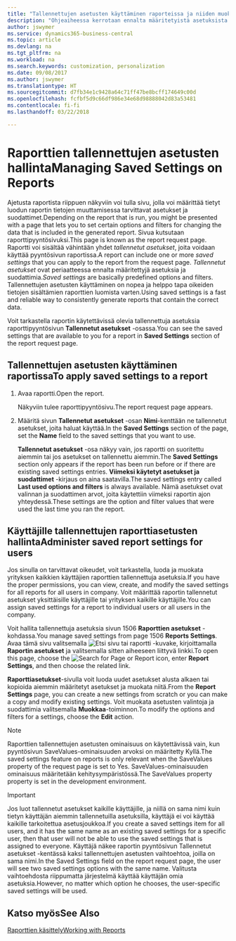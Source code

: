 ```yaml
---
title: "Tallennettujen asetusten käyttäminen raporteissa ja niiden muokkaaminen | Microsoft Docs"
description: "Ohjeaiheessa kerrotaan ennalta määritetyistä asetuksista ja suodattimista, joilla raportti mukautetaan ja luodaan oikeita tietoja."
author: jswymer
ms.service: dynamics365-business-central
ms.topic: article
ms.devlang: na
ms.tgt_pltfrm: na
ms.workload: na
ms.search.keywords: customization, personalization
ms.date: 09/08/2017
ms.author: jswymer
ms.translationtype: HT
ms.sourcegitcommit: d7fb34e1c9428a64c71ff47be8bcff174649c00d
ms.openlocfilehash: fcfbf5d9c66df986e34e68d98888042d83a53481
ms.contentlocale: fi-fi
ms.lasthandoff: 03/22/2018

---
```

# <a name="managing-saved-settings-on-reports"></a><span data-ttu-id="7432e-103">Raporttien tallennettujen asetusten hallinta</span><span class="sxs-lookup"><span data-stu-id="7432e-103">Managing Saved Settings on Reports</span></span>
<span data-ttu-id="7432e-104">Ajetusta raportista riippuen näkyviin voi tulla sivu, jolla voi määrittää tietyt luodun raportin tietojen muuttamisessa tarvittavat asetukset ja suodattimet.</span><span class="sxs-lookup"><span data-stu-id="7432e-104">Depending on the report that is run, you might be presented with a page that lets you to set certain options and filters for changing the data that is included in the generated report.</span></span> <span data-ttu-id="7432e-105">Sivua kutsutaan raporttipyyntösivuksi.</span><span class="sxs-lookup"><span data-stu-id="7432e-105">This page is known as the report request page.</span></span> <span data-ttu-id="7432e-106">Raportti voi sisältää vähintään yhdet *tallennetut asetukset*, joita voidaan käyttää pyyntösivun raportissa.</span><span class="sxs-lookup"><span data-stu-id="7432e-106">A report can include one or more *saved settings* that you can apply to the report from the request page.</span></span> <span data-ttu-id="7432e-107">*Tallennetut asetukset* ovat periaatteessa ennalta määritettyjä asetuksia ja suodattimia.</span><span class="sxs-lookup"><span data-stu-id="7432e-107">*Saved settings* are basically predefined options and filters.</span></span> <span data-ttu-id="7432e-108">Tallennettujen asetusten käyttäminen on nopea ja helppo tapa oikeiden tietojen sisältämien raporttien luomista varten.</span><span class="sxs-lookup"><span data-stu-id="7432e-108">Using saved settings is a fast and reliable way to consistently generate reports that contain the correct data.</span></span>

<span data-ttu-id="7432e-109">Voit tarkastella raportin käytettävissä olevia tallennettuja asetuksia raporttipyyntösivun **Tallennetut asetukset** -osassa.</span><span class="sxs-lookup"><span data-stu-id="7432e-109">You can see the saved settings that are available to you for a report in **Saved Settings** section of the report request page.</span></span>  

## <a name="to-apply-saved-settings-to-a-report"></a><span data-ttu-id="7432e-110">Tallennettujen asetusten käyttäminen raportissa</span><span class="sxs-lookup"><span data-stu-id="7432e-110">To apply saved settings to a report</span></span>
1. <span data-ttu-id="7432e-111">Avaa raportti.</span><span class="sxs-lookup"><span data-stu-id="7432e-111">Open the report.</span></span>

   <span data-ttu-id="7432e-112">Näkyviin tulee raporttipyyntösivu.</span><span class="sxs-lookup"><span data-stu-id="7432e-112">The report request page appears.</span></span>    
2. <span data-ttu-id="7432e-113">Määritä sivun **Tallennetut asetukset** -osan **Nimi**-kenttään ne tallennetut asetukset, joita haluat käyttää.</span><span class="sxs-lookup"><span data-stu-id="7432e-113">In the **Saved Settings** section of the page, set the **Name** field  to the saved settings that you want to use.</span></span>

   <span data-ttu-id="7432e-114">**Tallennetut asetukset** -osa näkyy vain, jos raportti on suoritettu aiemmin tai jos asetukset on tallennettu aiemmin.</span><span class="sxs-lookup"><span data-stu-id="7432e-114">The **Saved Settings** section only appears if the report has been run before or if there are existing saved settings entries.</span></span> <span data-ttu-id="7432e-115">**Viimeksi käytetyt asetukset ja suodattimet** -kirjaus on aina saatavilla.</span><span class="sxs-lookup"><span data-stu-id="7432e-115">The saved settings entry called **Last used options and filters** is always available.</span></span> <span data-ttu-id="7432e-116">Nämä asetukset ovat valinnan ja suodattimen arvot, joita käytettiin viimeksi raportin ajon yhteydessä.</span><span class="sxs-lookup"><span data-stu-id="7432e-116">These settings are the option and filter values that were used the last time you ran the report.</span></span>

## <a name="administer-saved-report-settings-for-users"></a><span data-ttu-id="7432e-117">Käyttäjille tallennettujen raporttiasetusten hallinta</span><span class="sxs-lookup"><span data-stu-id="7432e-117">Administer saved report settings for users</span></span>
<span data-ttu-id="7432e-118">Jos sinulla on tarvittavat oikeudet, voit tarkastella, luoda ja muokata yrityksen kaikkien käyttäjien raporttien tallennettuja asetuksia.</span><span class="sxs-lookup"><span data-stu-id="7432e-118">If you have the proper permissions, you can view, create, and modify the saved settings for all reports for all users in company.</span></span> <span data-ttu-id="7432e-119">Voit määrittää raportin tallennetut asetukset yksittäisille käyttäjille tai yrityksen kaikille käyttäjille.</span><span class="sxs-lookup"><span data-stu-id="7432e-119">You can assign saved settings for a report to individual users or all users in the company.</span></span>

<span data-ttu-id="7432e-120">Voit hallita tallennettuja asetuksia sivun 1506 **Raporttien asetukset** -kohdassa.</span><span class="sxs-lookup"><span data-stu-id="7432e-120">You manage saved settings from page 1506 **Reports Settings**.</span></span> <span data-ttu-id="7432e-121">Avaa tämä sivu valitsemalla ![Etsi sivu tai raportti](media/ui-search/search_small.png "Etsi sivu tai raportti -kuvake") -kuvake, kirjoittamalla **Raportin asetukset** ja valitsemalla sitten aiheeseen liittyvä linkki.</span><span class="sxs-lookup"><span data-stu-id="7432e-121">To open this page, choose the ![Search for Page or Report](media/ui-search/search_small.png "Search for Page or Report icon") icon, enter **Report Settings**, and then choose the related link.</span></span>

<span data-ttu-id="7432e-122">**Raporttiasetukset**-sivulla voit luoda uudet asetukset alusta alkaen tai kopioida aiemmin määritetyt asetukset ja muokata niitä.</span><span class="sxs-lookup"><span data-stu-id="7432e-122">From the **Report Settings** page, you can create a new settings from scratch or you can make a copy and modify existing settings.</span></span> <span data-ttu-id="7432e-123">Voit muokata asetusten valintoja ja suodattimia valitsemalla **Muokkaa**-toiminnon.</span><span class="sxs-lookup"><span data-stu-id="7432e-123">To modify the options and filters for a settings, choose the **Edit** action.</span></span>

> [!NOTE]
> <span data-ttu-id="7432e-124">Raporttien tallennettujen asetusten ominaisuus on käytettävissä vain, kun pyyntösivun SaveValues-ominaisuuden arvoksi on määritetty Kyllä.</span><span class="sxs-lookup"><span data-stu-id="7432e-124">The saved settings feature on reports is only relevant when the SaveValues property of the request page is set to Yes.</span></span> <span data-ttu-id="7432e-125">SaveValues-ominaisuuden ominaisuus määritetään kehitysympäristössä.</span><span class="sxs-lookup"><span data-stu-id="7432e-125">The SaveValues property property is set in the development environment.</span></span>  

> [!Important]
> <span data-ttu-id="7432e-126">Jos luot tallennetut asetukset kaikille käyttäjille, ja niillä on sama nimi kuin tietyn käyttäjän aiemmin tallennetuilla asetuksilla, käyttäjä ei voi käyttää kaikille tarkoitettua asetusjoukkoa.</span><span class="sxs-lookup"><span data-stu-id="7432e-126">If you create a saved settings item for all users, and it has the same name as an existing saved settings for a specific user, then that user will not be able to use the saved settings that is assigned to everyone.</span></span>  <span data-ttu-id="7432e-127">Käyttäjä näkee raportin pyyntösivun Tallennetut asetukset -kentässä kaksi tallennettujen asetusten vaihtoehtoa, joilla on sama nimi.</span><span class="sxs-lookup"><span data-stu-id="7432e-127">In the Saved Settings field on the report request page, the user will see two saved settings options with the same name.</span></span> <span data-ttu-id="7432e-128">Valitusta vaihtoehdosta riippumatta järjestelmä käyttää käyttäjän omia asetuksia.</span><span class="sxs-lookup"><span data-stu-id="7432e-128">However, no matter which option he chooses, the user-specific saved settings will be used.</span></span>

## <a name="see-also"></a><span data-ttu-id="7432e-129">Katso myös</span><span class="sxs-lookup"><span data-stu-id="7432e-129">See Also</span></span>
[<span data-ttu-id="7432e-130">Raporttien käsittely</span><span class="sxs-lookup"><span data-stu-id="7432e-130">Working with Reports</span></span>](ui-work-report.md)  

